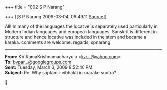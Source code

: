 +++
title = "002 S P Narang"

+++
[[S P Narang	2009-03-04, 06:49:11 [Source](https://groups.google.com/g/bvparishat/c/8jgKZ_tFrlo)]]



All! In many of the languages the locative is separately used particularly in Modern Indian languages and european languages. Sanskrit is different in structure and hence locative was included in the stem and became a karaka. comments are welcome. regards, spnarang  

  

------------------------------------------------------------------------

**From:** KV RamaKrishnamacharyulu \<[kvr...@yahoo.com]()\>  
**To:** [bvpar...@googlegroups.com]()  
**Sent:** Tuesday, March 3, 2009 8:52:40 PM  
**Subject:** Re: Why saptamii-vibhakti in kaarake suutra?  



